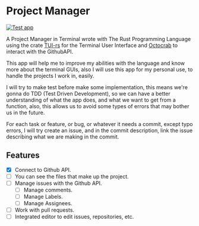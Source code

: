 # Project Manager

[![Test app](https://github.com/zackfall/project-manager/actions/workflows/test_app.yml/badge.svg)](https://github.com/zackfall/project-manager/actions/workflows/test_app.yml)

A Project Manager in Terminal wrote with The Rust Programming Language using the crate [TUI-rs](https://github.com/fdehau/tui-rs) for the Terminal User Interface and
[Octocrab](https://github.com/XAMPPRocky/octocrab.git) to interact with the GithubAPI.

This app will help me to improve my abilities with the language and know more about the terminal GUIs, also I will use this app for my personal use, to handle the projects
I work in, easily.

I will try to make test before make some implementation, this means we're gonna do TDD (Test Driven Development), so we can have a better understanding of what the app does,
and what we want to get from a function, also, this allows us to avoid some types of errors that may bother us in the future.

For each task or feature, or bug, or whatever it needs a commit, except typo errors, I will try create an issue, and in the commit description, link the issue describing what
we are making in the commit.

## Features
* [x] Connect to Github API.
* [ ] You can see the files that make up the project.
* [ ] Manage issues with the Github API.
  * [ ] Manage comments.
  * [ ] Manage Labels.
  * [ ] Manage Assignees.
* [ ] Work with pull requests.
* [ ] Integrated editor to edit issues, repositories, etc.
